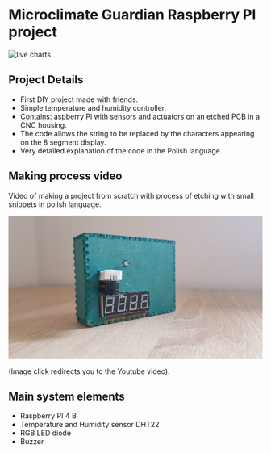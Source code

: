 # Microclimate Guardian Raspberry PI project

![live charts](diygif.gif)  

## Project Details
- First DIY project made with friends.
- Simple temperature and humidity controller.
- Contains: aspberry Pi with sensors and actuators on an etched PCB in a CNC housing.
- The code allows the string to be replaced by the characters appearing on the 8 segment display.
- Very detailed explanation of the code in the Polish language.

## Making process video 

Video of making a project from scratch with process of etching with small snippets in polish language. 

[![preview yt video](project.jpg)](https://www.youtube.com/watch?v=syObyWJ59Dc)

(Image click redirects you to the Youtube video).

## Main system elements
- Raspberry PI 4 B
- Temperature and Humidity sensor DHT22
- RGB LED diode
- Buzzer

